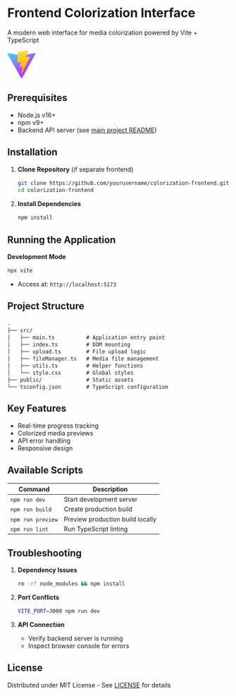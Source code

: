
# Frontend Colorization Interface

A modern web interface for media colorization powered by Vite + TypeScript

![Vite+TS](public/vite.svg)

## Prerequisites

- Node.js v16+
- npm v9+
- Backend API server (see [main project README](https://github.com/MostafaRM7/ImageColorizing/blob/main/readme.md))

## Installation

1. **Clone Repository** (if separate frontend)
   ```bash
   git clone https://github.com/yourusername/colorization-frontend.git
   cd colorization-frontend
   ```

2. **Install Dependencies**
   ```bash
   npm install
   ```


## Running the Application

**Development Mode**
```bash
npx vite
```
- Access at: `http://localhost:5173`


## Project Structure

```
.
├── src/
│   ├── main.ts          # Application entry point
│   ├── index.ts         # DOM mounting
│   ├── upload.ts        # File upload logic
│   ├── fileManager.ts   # Media file management
│   ├── utils.ts         # Helper functions
│   └── style.css        # Global styles
├── public/              # Static assets
└── tsconfig.json        # TypeScript configuration
```

## Key Features

- Real-time progress tracking
- Colorized media previews
- API error handling
- Responsive design

## Available Scripts

| Command          | Description                     |
|------------------|---------------------------------|
| `npm run dev`    | Start development server        |
| `npm run build`  | Create production build         |
| `npm run preview`| Preview production build locally|
| `npm run lint`   | Run TypeScript linting          |

## Troubleshooting

1. **Dependency Issues**
   ```bash
   rm -rf node_modules && npm install
   ```

2. **Port Conflicts**
   ```bash
   VITE_PORT=3000 npm run dev
   ```

3. **API Connection**
   - Verify backend server is running
   - Inspect browser console for errors

## License

Distributed under MIT License - See [LICENSE](../LICENSE) for details